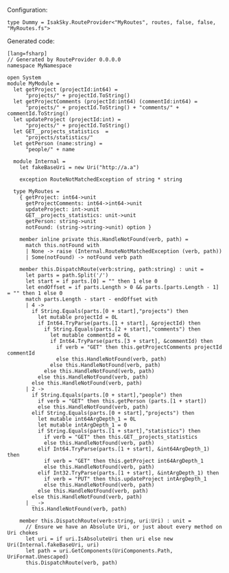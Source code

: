 Configuration:

    type Dummy = IsakSky.RouteProvider<"MyRoutes", routes, false, false, "MyRoutes.fs">


Generated code:

    [lang=fsharp]
    // Generated by RouteProvider 0.0.0.0
    namespace MyNamespace
    
    open System
    module MyModule =
      let getProject (projectId:int64) =
          "projects/" + projectId.ToString()
      let getProjectComments (projectId:int64) (commentId:int64) =
          "projects/" + projectId.ToString() + "comments/" + commentId.ToString()
      let updateProject (projectId:int) =
          "projects/" + projectId.ToString()
      let GET__projects_statistics  =
          "projects/statistics/"
      let getPerson (name:string) =
          "people/" + name
    
      module Internal =
        let fakeBaseUri = new Uri("http://a.a")
    
        exception RouteNotMatchedException of string * string
    
      type MyRoutes =
        { getProject: int64->unit
          getProjectComments: int64->int64->unit
          updateProject: int->unit
          GET__projects_statistics: unit->unit
          getPerson: string->unit
          notFound: (string->string->unit) option }
    
        member inline private this.HandleNotFound(verb, path) =
          match this.notFound with
          | None -> raise (Internal.RouteNotMatchedException (verb, path))
          | Some(notFound) -> notFound verb path
    
        member this.DispatchRoute(verb:string, path:string) : unit =
          let parts = path.Split('/')
          let start = if parts.[0] = "" then 1 else 0
          let endOffset = if parts.Length > 0 && parts.[parts.Length - 1] = "" then 1 else 0
          match parts.Length - start - endOffset with
          | 4 ->
            if String.Equals(parts.[0 + start],"projects") then
              let mutable projectId = 0L
              if Int64.TryParse(parts.[1 + start], &projectId) then
                if String.Equals(parts.[2 + start],"comments") then
                  let mutable commentId = 0L
                  if Int64.TryParse(parts.[3 + start], &commentId) then
                    if verb = "GET" then this.getProjectComments projectId commentId
                    else this.HandleNotFound(verb, path)
                  else this.HandleNotFound(verb, path)
                else this.HandleNotFound(verb, path)
              else this.HandleNotFound(verb, path)
            else this.HandleNotFound(verb, path)
          | 2 ->
            if String.Equals(parts.[0 + start],"people") then
              if verb = "GET" then this.getPerson (parts.[1 + start])
              else this.HandleNotFound(verb, path)
            elif String.Equals(parts.[0 + start],"projects") then
              let mutable int64ArgDepth_1 = 0L
              let mutable intArgDepth_1 = 0
              if String.Equals(parts.[1 + start],"statistics") then
                if verb = "GET" then this.GET__projects_statistics 
                else this.HandleNotFound(verb, path)
              elif Int64.TryParse(parts.[1 + start], &int64ArgDepth_1) then
                if verb = "GET" then this.getProject int64ArgDepth_1
                else this.HandleNotFound(verb, path)
              elif Int32.TryParse(parts.[1 + start], &intArgDepth_1) then
                if verb = "PUT" then this.updateProject intArgDepth_1
                else this.HandleNotFound(verb, path)
              else this.HandleNotFound(verb, path)
            else this.HandleNotFound(verb, path)
          | _ ->
            this.HandleNotFound(verb, path)
    
        member this.DispatchRoute(verb:string, uri:Uri) : unit =
          // Ensure we have an Absolute Uri, or just about every method on Uri chokes
          let uri = if uri.IsAbsoluteUri then uri else new Uri(Internal.fakeBaseUri, uri)
          let path = uri.GetComponents(UriComponents.Path, UriFormat.Unescaped)
          this.DispatchRoute(verb, path)
    
    